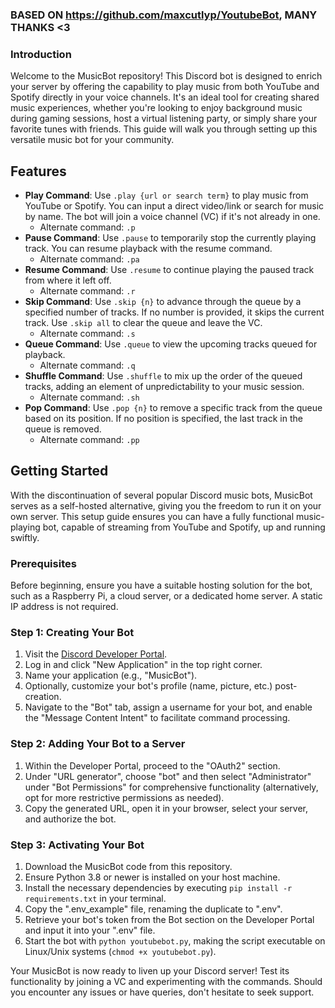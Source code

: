 ### BASED ON https://github.com/maxcutlyp/YoutubeBot, MANY THANKS <3

### Introduction
Welcome to the MusicBot repository! This Discord bot is designed to enrich your server by offering the capability to play music from both YouTube and Spotify directly in your voice channels. It's an ideal tool for creating shared music experiences, whether you're looking to enjoy background music during gaming sessions, host a virtual listening party, or simply share your favorite tunes with friends. This guide will walk you through setting up this versatile music bot for your community.

## Features
- **Play Command**: Use `.play {url or search term}` to play music from YouTube or Spotify. You can input a direct video/link or search for music by name. The bot will join a voice channel (VC) if it's not already in one.
  - Alternate command: `.p`
- **Pause Command**: Use `.pause` to temporarily stop the currently playing track. You can resume playback with the resume command.
  - Alternate command: `.pa`
- **Resume Command**: Use `.resume` to continue playing the paused track from where it left off.
  - Alternate command: `.r`
- **Skip Command**: Use `.skip {n}` to advance through the queue by a specified number of tracks. If no number is provided, it skips the current track. Use `.skip all` to clear the queue and leave the VC.
  - Alternate command: `.s`
- **Queue Command**: Use `.queue` to view the upcoming tracks queued for playback.
  - Alternate command: `.q`
- **Shuffle Command**: Use `.shuffle` to mix up the order of the queued tracks, adding an element of unpredictability to your music session.
  - Alternate command: `.sh`
- **Pop Command**: Use `.pop {n}` to remove a specific track from the queue based on its position. If no position is specified, the last track in the queue is removed.
  - Alternate command: `.pp`


## Getting Started
With the discontinuation of several popular Discord music bots, MusicBot serves as a self-hosted alternative, giving you the freedom to run it on your own server. This setup guide ensures you can have a fully functional music-playing bot, capable of streaming from YouTube and Spotify, up and running swiftly.

### Prerequisites
Before beginning, ensure you have a suitable hosting solution for the bot, such as a Raspberry Pi, a cloud server, or a dedicated home server. A static IP address is not required.

### Step 1: Creating Your Bot
1. Visit the [Discord Developer Portal](https://discord.com/developers/applications).
2. Log in and click "New Application" in the top right corner.
3. Name your application (e.g., "MusicBot").
4. Optionally, customize your bot's profile (name, picture, etc.) post-creation.
5. Navigate to the "Bot" tab, assign a username for your bot, and enable the "Message Content Intent" to facilitate command processing.

### Step 2: Adding Your Bot to a Server
1. Within the Developer Portal, proceed to the "OAuth2" section.
2. Under "URL generator", choose "bot" and then select "Administrator" under "Bot Permissions" for comprehensive functionality (alternatively, opt for more restrictive permissions as needed).
3. Copy the generated URL, open it in your browser, select your server, and authorize the bot.

### Step 3: Activating Your Bot
1. Download the MusicBot code from this repository.
2. Ensure Python 3.8 or newer is installed on your host machine.
3. Install the necessary dependencies by executing `pip install -r requirements.txt` in your terminal.
4. Copy the ".env_example" file, renaming the duplicate to ".env".
5. Retrieve your bot's token from the Bot section on the Developer Portal and input it into your ".env" file.
6. Start the bot with `python youtubebot.py`, making the script executable on Linux/Unix systems (`chmod +x youtubebot.py`).

Your MusicBot is now ready to liven up your Discord server! Test its functionality by joining a VC and experimenting with the commands. Should you encounter any issues or have queries, don't hesitate to seek support.
